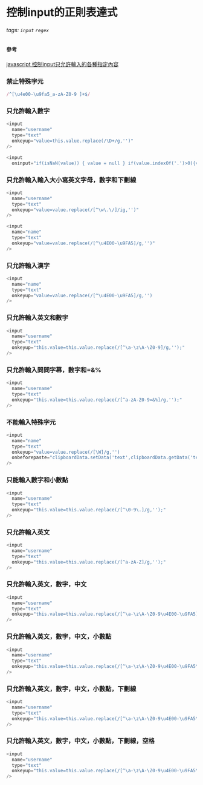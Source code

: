 # 控制input的正則表達式

###### tags: `input` `regex`

#### 參考
[javascript 控制input只允許輸入的各種指定內容](https://www.itread01.com/content/1547514908.html)

### 禁止特殊字元
```javascript
/^[\u4e00-\u9fa5_a-zA-Z0-9 ]+$/
```

### 只允許輸入數字
```javascript
<input 
  name="username" 
  type="text"
  onkeyup="value=this.value.replace(/\D+/g,'')"
/>
```

```javascript
<input 
  oninput="if(isNaN(value)) { value = null } if(value.indexOf('.')>0){value=value.slice(0,value.indexOf('.')+3)}"/>
```


### 只允許輸入輸入大小寫英文字母，數字和下劃線
```javascript
<input 
  name="username" 
  type="text"
  onkeyup="value=value.replace(/[^\w\.\/]/ig,'')"
/>
```
```javascript
<input 
  name="name" 
  type="text" 
  onkeyup="value=value.replace(/[^\u4E00-\u9FA5]/g,'')"
/>
```

### 只允許輸入漢字
```javascript
<input 
  name="name" 
  type="text"
  onkeyup="value=value.replace(/[^\u4E00-\u9FA5]/g,'')
/>
```

### 只允許輸入英文和數字
```javascript
<input 
  name="username" 
  type="text"
  onkeyup="this.value=this.value.replace(/[^\a-\z\A-\Z0-9]/g,'');"
/>
```

### 只允許輸入問問字幕，數字和=&%
```javascript
<input 
  name="username" 
  type="text"
  onkeyup="this.value=this.value.replace(/[^a-zA-Z0-9=&%]/g,'');"
/>
```

### 不能輸入特殊字元
```javascript
<input 
  name="name" 
  type="text" 
  onkeyup="value=value.replace(/[\W]/g,'') 
  onbeforepaste="clipboardData.setData('text',clipboardData.getData('text').replace(/[^\d]/g,''))" 
/>
```

### 只能輸入數字和小數點
```javascript
<input 
  name="username" 
  type="text"
  onkeyup="this.value=this.value.replace(/[^\0-9\.]/g,'');"
/>
```

### 只允許輸入英文
```javascript
<input 
  name="username" 
  type="text"
  onkeyup="this.value=this.value.replace(/[^a-zA-Z]/g,'');"
/>
```

### 只允許輸入英文，數字，中文
```javascript
<input 
  name="username" 
  type="text"
  onkeyup="this.value=this.value.replace(/[^\a-\z\A-\Z0-9\u4E00-\u9FA5]/g,'');"
/>
```

### 只允許輸入英文，數字，中文，小數點
```javascript
<input 
  name="username" 
  type="text"
  onkeyup="this.value=this.value.replace(/[^\a-\z\A-\Z0-9\u4E00-\u9FA5\.]/g,'');"
/>
```

### 只允許輸入英文，數字，中文，小數點，下劃線
```javascript
<input 
  name="username" 
  type="text"
  onkeyup="this.value=this.value.replace(/[^\a-\z\A-\Z0-9\u4E00-\u9FA5\._]/g,'');"
/>
```

### 只允許輸入英文，數字，中文，小數點，下劃線，空格
```javascript
<input 
  name="username" 
  type="text"
  onkeyup="this.value=this.value.replace(/[^\a-\z\A-\Z0-9\u4E00-\u9FA5\._ ]/g,'');"
/>
```